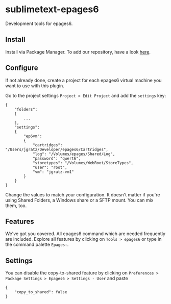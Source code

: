 # sublimetext-epages6

Development tools for epages6.

## Install

Install via Package Manager. To add our repository, have a look [here](https://github.com/ePages-rnd/sublimetext-plugins).

## Configure

If not already done, create a project for each epages6 virtual machine you want to use with this plugin.

Go to the project settings `Project > Edit Project` and add the `settings` key:
```
{
    "folders":
    [
        ...
    ],
    "settings":
    {
        "ep6vm":
        {
            "cartridges": "/Users/jgratz/Developer/epages6/Cartridges",
            "log": "/Volumes/epages/Shared/Log",
            "password": "qwert6",
            "storetypes": "/Volumes/WebRoot/StoreTypes",
            "user": "root",
            "vm": "jgratz-vm1"
        }
    }
}

```
Change the values to match your configuration. It doesn't matter if you're using Shared Folders, a Windows share or a SFTP mount. You can mix them, too.

## Features

We've got you covered. All epages6 command which are needed frequently are included. Explore all features by clicking on `Tools > epages6` or type in the command palette `Epages:`.

## Settings

You can disable the copy-to-shared feature by clicking on `Preferences > Package Settings > Epages6 > Settings - User` and paste
```
{
    "copy_to_shared": false
}
```

